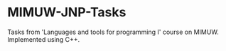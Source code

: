 # MIMUW-JNP-Tasks
Tasks from 'Languages and tools for programming I' course on MIMUW. Implemented using C++.
